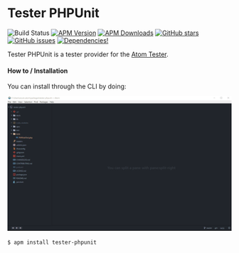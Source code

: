 # Tester PHPUnit

![Build Status](https://travis-ci.org/recca0120/tester-phpunit.svg)
[![APM Version](https://img.shields.io/apm/v/tester-phpunit.svg)](https://atom.io/packages/tester-phpunit)
[![APM Downloads](https://img.shields.io/apm/dm/tester-phpunit.svg)](https://atom.io/packages/tester-phpunit)
[![GitHub stars](https://img.shields.io/github/stars/recca0120/tester-phpunit.svg)](https://github.com/recca0120/tester-phpunit/stargazers)
[![GitHub issues](https://img.shields.io/github/issues/recca0120/tester-phpunit.svg)](https://github.com/recca0120/tester-phpunit/issues)
[![Dependencies!](https://img.shields.io/david/recca0120/tester-phpunit.svg)](https://david-dm.org/recca0120/tester-phpunit)

Tester PHPUnit is a tester provider for the [Atom Tester](https://atom.io/packages/tester).

#### How to / Installation

You can install through the CLI by doing:

![Preview](https://raw.githubusercontent.com/recca0120/tester-phpunit/master/preview.gif)

```
$ apm install tester-phpunit
```
